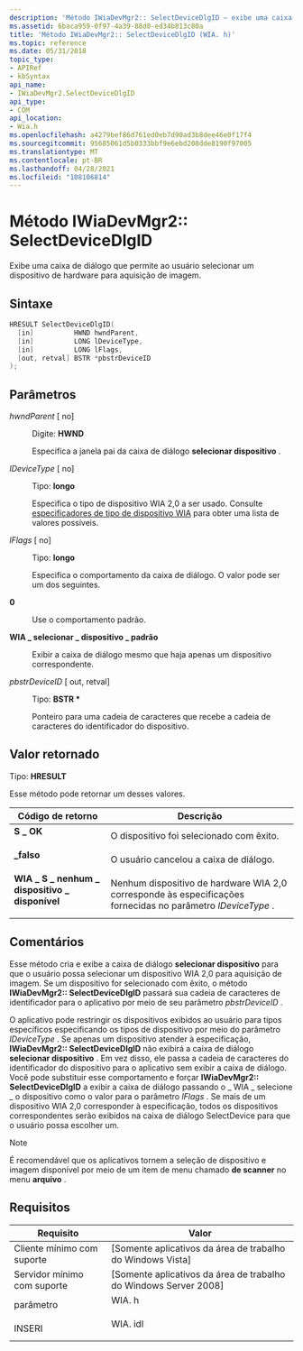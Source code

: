 ```yaml
---
description: 'Método IWiaDevMgr2:: SelectDeviceDlgID – exibe uma caixa de diálogo que permite ao usuário selecionar um dispositivo de hardware para aquisição de imagem.'
ms.assetid: 6baca959-0f97-4a39-88d0-ed34b813c80a
title: 'Método IWiaDevMgr2:: SelectDeviceDlgID (WIA. h)'
ms.topic: reference
ms.date: 05/31/2018
topic_type:
- APIRef
- kbSyntax
api_name:
- IWiaDevMgr2.SelectDeviceDlgID
api_type:
- COM
api_location:
- Wia.h
ms.openlocfilehash: a4279bef86d761ed0eb7d90ad3b8dee46e0f17f4
ms.sourcegitcommit: 95685061d5b0333bbf9e6ebd208dde8190f97005
ms.translationtype: MT
ms.contentlocale: pt-BR
ms.lasthandoff: 04/28/2021
ms.locfileid: "108106814"
---
```

# <a name="iwiadevmgr2selectdevicedlgid-method"></a>Método IWiaDevMgr2:: SelectDeviceDlgID

Exibe uma caixa de diálogo que permite ao usuário selecionar um dispositivo de hardware para aquisição de imagem.

## <a name="syntax"></a>Sintaxe


```C++
HRESULT SelectDeviceDlgID(
  [in]          HWND hwndParent,
  [in]          LONG lDeviceType,
  [in]          LONG lFlags,
  [out, retval] BSTR *pbstrDeviceID
);
```



## <a name="parameters"></a>Parâmetros

<dl> <dt>

*hwndParent* \[ no\]
</dt> <dd>

Digite: **HWND**

Especifica a janela pai da caixa de diálogo **selecionar dispositivo** .

</dd> <dt>

*lDeviceType* \[ no\]
</dt> <dd>

Tipo: **longo**

Especifica o tipo de dispositivo WIA 2,0 a ser usado. Consulte [especificadores de tipo de dispositivo WIA](-wia-wia-device-type-specifiers.md) para obter uma lista de valores possíveis.

</dd> <dt>

*lFlags* \[ no\]
</dt> <dd>

Tipo: **longo**

Especifica o comportamento da caixa de diálogo. O valor pode ser um dos seguintes.

<dt>

<span id="0"></span>

<span id="0"></span>**0**


</dt> <dd>

Use o comportamento padrão.

</dd> <dt>

<span id="WIA_SELECT_DEVICE_NODEFAULT"></span><span id="wia_select_device_nodefault"></span>

<span id="WIA_SELECT_DEVICE_NODEFAULT"></span><span id="wia_select_device_nodefault"></span>**WIA \_ selecionar \_ dispositivo \_ padrão**


</dt> <dd>

Exibir a caixa de diálogo mesmo que haja apenas um dispositivo correspondente.

</dd> </dl> </dd> <dt>

*pbstrDeviceID* \[ out, retval\]
</dt> <dd>

Tipo: **BSTR \***

Ponteiro para uma cadeia de caracteres que recebe a cadeia de caracteres do identificador do dispositivo.

</dd> </dl>

## <a name="return-value"></a>Valor retornado

Tipo: **HRESULT**

Esse método pode retornar um desses valores.



| Código de retorno                                                                                                  | Descrição                                                                                            |
|--------------------------------------------------------------------------------------------------------------|--------------------------------------------------------------------------------------------------------|
| <dl> <dt>**S \_ OK**</dt> </dl>                         | O dispositivo foi selecionado com êxito. <br/>                                                          |
| <dl> <dt>**\_falso**</dt> </dl>                      | O usuário cancelou a caixa de diálogo. <br/>                                                              |
| <dl> <dt>**WIA \_ S \_ nenhum \_ dispositivo \_ disponível**</dt> </dl> | Nenhum dispositivo de hardware WIA 2,0 corresponde às especificações fornecidas no parâmetro *lDeviceType* . <br/> |



 

## <a name="remarks"></a>Comentários

Esse método cria e exibe a caixa de diálogo **selecionar dispositivo** para que o usuário possa selecionar um dispositivo WIA 2,0 para aquisição de imagem. Se um dispositivo for selecionado com êxito, o método **IWiaDevMgr2:: SelectDeviceDlgID** passará sua cadeia de caracteres de identificador para o aplicativo por meio de seu parâmetro *pbstrDeviceID* .

O aplicativo pode restringir os dispositivos exibidos ao usuário para tipos específicos especificando os tipos de dispositivo por meio do parâmetro *lDeviceType* . Se apenas um dispositivo atender à especificação, **IWiaDevMgr2:: SelectDeviceDlgID** não exibirá a caixa de diálogo **selecionar dispositivo** . Em vez disso, ele passa a cadeia de caracteres do identificador do dispositivo para o aplicativo sem exibir a caixa de diálogo. Você pode substituir esse comportamento e forçar **IWiaDevMgr2:: SelectDeviceDlgID** a exibir a caixa de diálogo passando o \_ WIA \_ selecione \_ o dispositivo como o valor para o parâmetro *lFlags* . Se mais de um dispositivo WIA 2,0 corresponder à especificação, todos os dispositivos correspondentes serão exibidos na caixa de diálogo SelectDevice para que o usuário possa escolher um.

> [!Note]  
> É recomendável que os aplicativos tornem a seleção de dispositivo e imagem disponível por meio de um item de menu chamado **de scanner** no menu **arquivo** .

 

## <a name="requirements"></a>Requisitos



| Requisito | Valor |
|-------------------------------------|------------------------------------------------------------------------------------|
| Cliente mínimo com suporte<br/> | \[Somente aplicativos da área de trabalho do Windows Vista\]<br/>                                     |
| Servidor mínimo com suporte<br/> | \[Somente aplicativos da área de trabalho do Windows Server 2008\]<br/>                               |
| parâmetro<br/>                   | <dl> <dt>WIA. h</dt> </dl>   |
| INSERI<br/>                      | <dl> <dt>WIA. idl</dt> </dl> |



 

 




